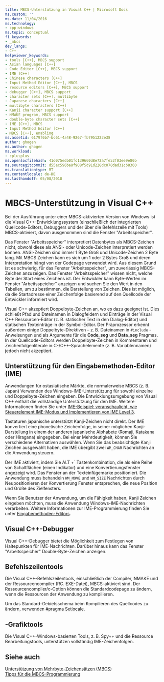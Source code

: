 ```yaml
---
title: MBCS-Unterstützung in Visual C++ | Microsoft Docs
ms.custom: ''
ms.date: 11/04/2016
ms.technology:
- cpp-windows
ms.topic: conceptual
f1_keywords:
- _mbcs
dev_langs:
- C++
helpviewer_keywords:
- tools [C++], MBCS support
- Asian languages [C++]
- Code Editor [C++], MBCS support
- IME [C++]
- Chinese characters [C++]
- Input Method Editor [C++], MBCS
- resource editors [C++], MBCS support
- debugger [C++], MBCS support
- character sets [C++], multibyte
- Japanese characters [C++]
- multibyte characters [C++]
- Kanji character support [C++]
- NMAKE program, MBCS support
- double-byte character sets [C++]
- IME [C++], MBCS
- Input Method Editor [C++]
- MBCS [C++], enabling
ms.assetid: 6179f6b7-bc61-4a48-9267-fb7951223e38
author: ghogen
ms.author: ghogen
ms.workload:
- cplusplus
ms.openlocfilehash: 41d075edb01fc139660d8e72a7fe53f03ee9e80b
ms.sourcegitcommit: d55ac596ba8f908f5d91d228dc070dad31cb8360
ms.translationtype: MT
ms.contentlocale: de-DE
ms.lasthandoff: 05/08/2018
---
```

# <a name="mbcs-support-in-visual-c"></a>MBCS-Unterstützung in Visual C++
Bei der Ausführung unter einer MBCS-aktivierten Version von Windows ist die Visual C++-Entwicklungssystem (einschließlich der integrierten Quellcode-Editors, Debuggers und der über die Befehlszeile mit Tools) MBCS-aktiviert, davon ausgenommen sind die Fenster "Arbeitsspeicher".  
  
 Das Fenster "Arbeitsspeicher" interpretiert Datenbytes als MBCS-Zeichen nicht, obwohl diese als ANSI- oder Unicode-Zeichen interpretiert werden können. ANSI-Zeichen sind immer 1 Byte Groß und Unicode-Zeichen 2 Byte lang. Mit MBCS Zeichen kann es sich um 1 oder 2 Bytes Groß und deren Interpretation hängt von der Codepage verwendet wird. Aus diesem Grund ist es schwierig, für das Fenster "Arbeitsspeicher", um zuverlässig MBCS-Zeichen anzuzeigen. Das Fenster "Arbeitsspeicher" wissen nicht, welche Byte der Start eines Zeichens ist. Der Entwickler kann Byte-Werten im Fenster "Arbeitsspeicher" anzeigen und suchen Sie den Wert in den Tabellen, um zu bestimmen, die Darstellung von Zeichen. Dies ist möglich, da die Startadresse einer Zeichenfolge basierend auf den Quellcode der Entwickler informiert wird.  
  
 Visual C++ akzeptiert Doppelbyte-Zeichen an, wo es dazu geeignet ist. Dies schließt Pfad und Dateinamen in Dialogfeldern und Einträge in der Visual C++ Ressourcen-Editor (z. B. statischer Text in den Dialog-Editor) und statischen Texteinträge in der Symbol-Editor. Der Präprozessor erkennt außerdem einige Doppelbyte-Direktiven – z. B. Dateinamen in `#include` -Anweisungen und als Argumente für die **Code_seg** und **Data_seg** Pragmas. In der Quellcode-Editors werden Doppelbyte-Zeichen in Kommentaren und Zeichenfolgenliterale in C-/C++-Sprachelemente (z. B. Variablennamen) jedoch nicht akzeptiert.  
  
##  <a name="_core_support_for_the_input_method_editor_.28.ime.29"></a> Unterstützung für den Eingabemethoden-Editor (IME)  
 Anwendungen für ostasiatische Märkte, die normalerweise MBCS (z. B. Japan) Verwenden des Windows-IME-Unterstützung für sowohl einzelne und Doppelbyte-Zeichen eingeben. Die Entwicklungsumgebung von Visual C++ enthält die vollständige Unterstützung für den IME. Weitere Informationen finden Sie unter [IME-Beispiel: veranschaulicht, wie Steuerelement IME-Modus und Implementieren von IME Level 3](http://msdn.microsoft.com/en-us/87ebdf65-cef0-451d-a6fc-d5fb64178b14).  
  
 Tastaturen japanische unterstützt Kanji-Zeichen nicht direkt. Der IME konvertiert eine phonetische Zeichenfolge, in seiner möglichen Kanji-Darstellung in einem der anderen japanische Alphabete (Romaji, Katakana oder Hiragana) eingegeben. Bei einer Mehrdeutigkeit, können Sie verschiedene Alternativen auswählen. Wenn Sie das beabsichtigte Kanji Zeichen ausgewählt haben, die IME übergibt zwei `WM_CHAR` Nachrichten an die Anwendung steuern.  
  
 Der IME aktiviert, indem Sie ALT +\` Tastenkombination, die als eine Reihe von Schaltflächen (einen Indikator) und eine Konvertierungsfenster angezeigt wird. Das Fenster an der Texteinfügemarke positioniert. Die Anwendung muss behandeln `WM_MOVE` und `WM_SIZE` Nachrichten durch Neupositionieren der Konvertierung Fenster entsprechen, die neue Position und Größe des Zielfensters.  
  
 Wenn Sie Benutzer der Anwendung, um die Fähigkeit haben, Kanji Zeichen eingeben möchten, muss die Anwendung Windows-IME-Nachrichten verarbeiten. Weitere Informationen zur IME-Programmierung finden Sie unter [Eingabemethoden-Editors](https://msdn.microsoft.com/en-us/library/ms776145.aspx).  
  
## <a name="visual-c-debugger"></a>Visual C++-Debugger  
 Visual C++-Debugger bietet die Möglichkeit zum Festlegen von Haltepunkten für IME-Nachrichten. Darüber hinaus kann das Fenster "Arbeitsspeicher" Double-Byte-Zeichen anzeigen.  
  
## <a name="command-line-tools"></a>Befehlszeilentools  
 Die Visual C++-Befehlszeilentools, einschließlich der Compiler, NMAKE und der Ressourcencompiler (RC. EXE-Datei), MBCS-aktiviert sind. Der Ressourcencompiler/c-Option können die Standardcodepage zu ändern, wenn die Ressourcen der Anwendung zu kompilieren.  
  
 Um das Standard-Gebietsschema beim Kompilieren des Quellcodes zu ändern, verwenden [#pragma Setlocale](../preprocessor/setlocale.md).  
  
## <a name="graphical-tools"></a>-Grafiktools  
 Die Visual C++-Windows-basierten Tools, z. B. Spy++ und die Ressource Bearbeitungstools, unterstützen vollständig IME-Zeichenfolgen.  
  
## <a name="see-also"></a>Siehe auch  
 [Unterstützung von Mehrbyte-Zeichensätzen (MBCS)](../text/support-for-multibyte-character-sets-mbcss.md)   
 [Tipps für die MBCS-Programmierung](../text/mbcs-programming-tips.md)